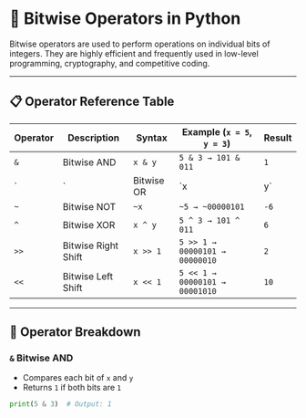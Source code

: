 # 🔧 Bitwise Operators in Python

Bitwise operators are used to perform operations on individual bits of integers. They are highly efficient and frequently used in low-level programming, cryptography, and competitive coding.

---

## 📋 Operator Reference Table

| Operator | Description           | Syntax  | Example (`x = 5`, `y = 3`) | Result       |
|----------|------------------------|---------|-----------------------------|--------------|
| `&`      | Bitwise AND            | `x & y` | `5 & 3 → 101 & 011`         | `1`          |
| `|`      | Bitwise OR             | `x | y` | `5 | 3 → 101 | 011`         | `7`          |
| `~`      | Bitwise NOT            | `~x`    | `~5 → ~00000101`            | `-6`         |
| `^`      | Bitwise XOR            | `x ^ y` | `5 ^ 3 → 101 ^ 011`         | `6`          |
| `>>`     | Bitwise Right Shift    | `x >> 1`| `5 >> 1 → 00000101 → 00000010` | `2`       |
| `<<`     | Bitwise Left Shift     | `x << 1`| `5 << 1 → 00000101 → 00001010` | `10`      |

---

## 🧠 Operator Breakdown

### `&` Bitwise AND
- Compares each bit of `x` and `y`
- Returns `1` if both bits are `1`
```python
print(5 & 3)  # Output: 1
